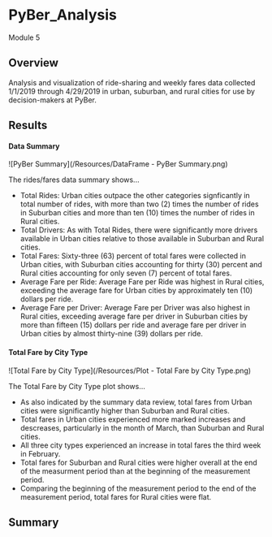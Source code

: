 # PyBer_Analysis
Module 5

## Overview
Analysis and visualization of ride-sharing and weekly fares data collected 1/1/2019 through 4/29/2019 in urban, suburban, and rural cities for use by decision-makers at PyBer.

## Results

#### Data Summary

![PyBer Summary](/Resources/DataFrame - PyBer Summary.png)

The rides/fares data summary shows...
- Total Rides:  Urban cities outpace the other categories signficantly in total number of rides, with more than two (2) times the number of rides in Suburban cities and more than ten (10) times the number of rides in Rural cities.
- Total Drivers:  As with Total Rides, there were significantly more drivers available in Urban cities relative to those available in Suburban and Rural cities.
- Total Fares:  Sixty-three (63) percent of total fares were collected in Urban cities, with Suburban cities accounting for thirty (30) percent and Rural cities accounting for only seven (7) percent of total fares.
- Average Fare per Ride:  Average Fare per Ride was highest in Rural cities, exceeding the average fare for Urban cities by approximately ten (10) dollars per ride.
- Average Fare per Driver:  Average Fare per Driver was also highest in Rural cities, exceeding average fare per driver in Suburban cities by more than fifteen (15) dollars per ride and average fare per driver in Urban cities by almost thirty-nine (39) dollars per ride. 

#### Total Fare by City Type

![Total Fare by City Type](/Resources/Plot - Total Fare by City Type.png)

The Total Fare by City Type plot shows...
-  As also indicated by the summary data review, total fares from Urban cities were significantly higher than Suburban and Rural cities.
-  Total fares in Urban cities experienced more marked increases and descreases, particularly in the month of March, than Suburban and Rural cities.
-  All three city types experienced an increase in total fares the third week in February.
-  Total fares for Suburban and Rural cities were higher overall at the end of the measurment period than at the beginning of the measurement period.
-  Comparing the beginning of the measurement period to the end of the measurement period, total fares for Rural cities were flat.

## Summary
